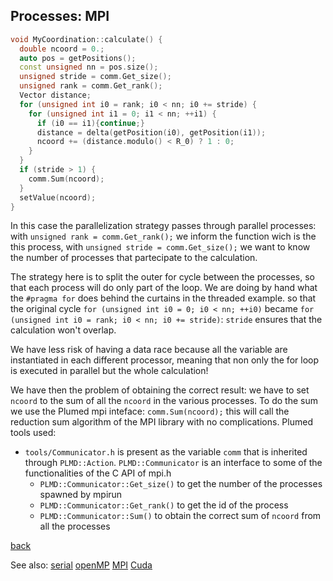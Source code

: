 ## Processes: MPI
```C++
void MyCoordination::calculate() {
  double ncoord = 0.;
  auto pos = getPositions();
  const unsigned nn = pos.size();
  unsigned stride = comm.Get_size();
  unsigned rank = comm.Get_rank();
  Vector distance;
  for (unsigned int i0 = rank; i0 < nn; i0 += stride) {
    for (unsigned int i1 = 0; i1 < nn; ++i1) {
      if (i0 == i1){continue;}
      distance = delta(getPosition(i0), getPosition(i1));
      ncoord += (distance.modulo() < R_0) ? 1 : 0;
    }
  }
  if (stride > 1) {
    comm.Sum(ncoord);
  }
  setValue(ncoord);
}
```

In this case the parallelization strategy passes through parallel processes:
with `unsigned rank = comm.Get_rank();` we inform the function wich is the this process, with `unsigned stride = comm.Get_size();` we want to know the number of processes that partecipate to the calculation.

The strategy here is to split the outer for cycle between the processes, so that each process will do only part of the loop. We are doing by hand what the `#pragma for` does behind the curtains in the threaded example.
so that the original cycle `for (unsigned int i0 = 0; i0 < nn; ++i0)` became `for (unsigned int i0 = rank; i0 < nn; i0 += stride)`: `stride` ensures that the calculation won't overlap.

We have less risk of having a data race because all the variable are instantiated in each different processor, meaning that non only the for loop is executed in parallel but the whole calculation!

We have then the problem of obtaining the correct result: we have to set `ncoord` to the sum of all the `ncoord` in the various processes.
To do the sum we use the Plumed mpi inteface: `comm.Sum(ncoord);` this will call the reduction sum algorithm of the MPI library with no complications.
Plumed tools used:

- `tools/Communicator.h` is present as the variable `comm` that is inherited through `PLMD::Action`.
`PLMD::Communicator` is an interface to some of the functionalities of the C API of mpi.h
  - `PLMD::Communicator::Get_size()` to get the number of the processes spawned by mpirun
  - `PLMD::Communicator::Get_rank()` to get the id of the process
  - `PLMD::Communicator::Sum()` to obtain the correct sum of `ncoord` from all the processes

[back](Readme.md)

See also:
[serial](Readme_Serial.md) [openMP](Readme_OMP.md) [MPI](Readme_MPI.md) [Cuda](Readme_CUDA.md)
